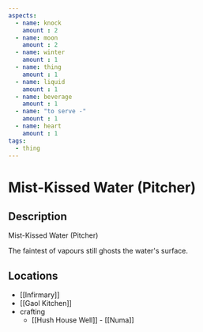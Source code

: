 ```yaml
---
aspects: 
  - name: knock
    amount : 2
  - name: moon
    amount : 2
  - name: winter
    amount : 1
  - name: thing
    amount : 1
  - name: liquid
    amount : 1
  - name: beverage
    amount : 1
  - name: "to serve -"
    amount : 1
  - name: heart
    amount : 1
tags:
  - thing
---
```


# Mist-Kissed Water (Pitcher)

## Description
Mist-Kissed Water (Pitcher)

The faintest of vapours still ghosts the water's surface.
## Locations
- [[Infirmary]]
- [[Gaol Kitchen]]
- crafting
	- [[Hush House Well]] - [[Numa]]